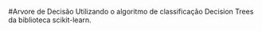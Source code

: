 #Arvore de Decisão
Utilizando o algoritmo de classificação Decision Trees da biblioteca scikit-learn.
